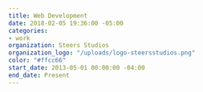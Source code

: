 ```yaml
---
title: Web Development
date: 2018-02-05 19:36:00 -05:00
categories:
- work
organization: Steers Studios
organization_logo: "/uploads/logo-steersstudios.png"
color: "#ffcc66"
start_date: 2013-05-01 00:00:00 -04:00
end_date: Present
---
```


